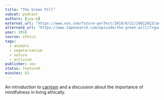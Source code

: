 ```yaml
---
title: "The Green Pill"
subcat: podcast
authors: [joy-m]
external_url: "https://www.vox.com/future-perfect/2019/8/21/20812623/animal-rights-suffering-singer-compassion"
alternate_url: "https://www.tapesearch.com/episode/the-green-pill/frguwvUrKAtYkmUtCvzzQF"
year: 2018
course: ethics
tags:
  - animals
  - vegetarianism
  - nature
  - activism
publisher: vox
status: featured
minutes: 62
---
```


An introduction to [carnism](https://carnism.org/carnism/) and a discussion about the importance of mindfulness in living ethically.
